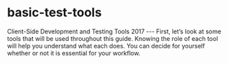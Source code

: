 # basic-test-tools
Client-Side Development and Testing Tools 2017 ---
First, let’s look at some tools that will be used throughout this guide. Knowing the role of each tool will help you understand what each does. You can decide for yourself whether or not it is essential for your workflow.
